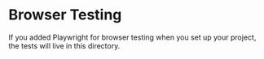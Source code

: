 # Browser Testing

If you added Playwright for browser testing when you set up your project, the tests will live in this directory.
